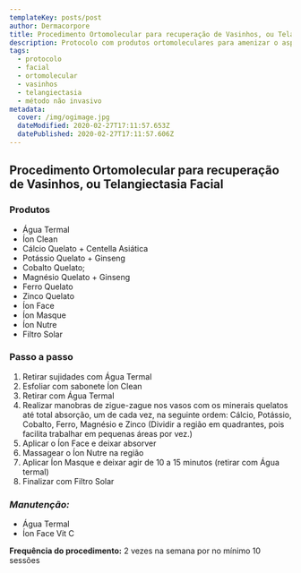 ```yaml
---
templateKey: posts/post
author: Dermacorpore
title: Procedimento Ortomolecular para recuperação de Vasinhos, ou Telangiectasia Facial
description: Protocolo com produtos ortomoleculares para amenizar o aspecto dos vasinhos e melhorar a circulação. Método não invasivo.
tags:
  - protocolo
  - facial
  - ortomolecular
  - vasinhos
  - telangiectasia
  - método não invasivo
metadata:
  cover: /img/ogimage.jpg
  dateModified: 2020-02-27T17:11:57.653Z
  datePublished: 2020-02-27T17:11:57.606Z
---
```

## **Procedimento Ortomolecular para recuperação de Vasinhos, ou Telangiectasia Facial**

### **Produtos**

- Água Termal
- Íon Clean
- Cálcio Quelato + Centella Asiática
- Potássio Quelato + Ginseng
- Cobalto Quelato;
- Magnésio Quelato + Ginseng
- Ferro Quelato
- Zinco Quelato
- Íon Face
- Íon Masque
- Íon Nutre
- Filtro Solar

### **Passo a passo**

1. Retirar sujidades com Água Termal
2. Esfoliar com sabonete Íon Clean
3. Retirar com Água Termal
4. Realizar manobras de zigue-zague nos vasos com os minerais quelatos até total absorção, um de cada vez, na seguinte ordem: Cálcio, Potássio, Cobalto, Ferro, Magnésio e Zinco (Dividir a região em quadrantes, pois facilita trabalhar em pequenas áreas por vez.)
5. Aplicar o Íon Face e deixar absorver
6. Massagear o Íon Nutre na região
7. Aplicar Íon Masque e deixar agir de 10 a 15 minutos (retirar com Água termal)
8. Finalizar com Filtro Solar

### *Manutenção:*

- Água Termal
- Íon Face Vit C

**Frequência do procedimento:** 2 vezes na semana por no mínimo 10 sessões
